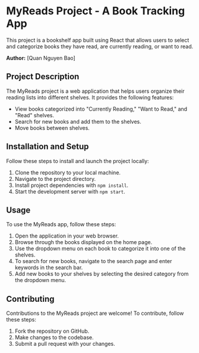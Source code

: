 # MyReads Project - A Book Tracking App

This project is a bookshelf app built using React that allows users to select and categorize books they have read, are currently reading, or want to read.

**Author:** [Quan Nguyen Bao]

## Project Description

The MyReads project is a web application that helps users organize their reading lists into different shelves. It provides the following features:
- View books categorized into "Currently Reading," "Want to Read," and "Read" shelves.
- Search for new books and add them to the shelves.
- Move books between shelves.

## Installation and Setup

Follow these steps to install and launch the project locally:

1. Clone the repository to your local machine.
2. Navigate to the project directory.
3. Install project dependencies with `npm install`.
4. Start the development server with `npm start`.

## Usage

To use the MyReads app, follow these steps:

1. Open the application in your web browser.
2. Browse through the books displayed on the home page.
3. Use the dropdown menu on each book to categorize it into one of the shelves.
4. To search for new books, navigate to the search page and enter keywords in the search bar.
5. Add new books to your shelves by selecting the desired category from the dropdown menu.

## Contributing

Contributions to the MyReads project are welcome! To contribute, follow these steps:

1. Fork the repository on GitHub.
2. Make changes to the codebase.
3. Submit a pull request with your changes.

